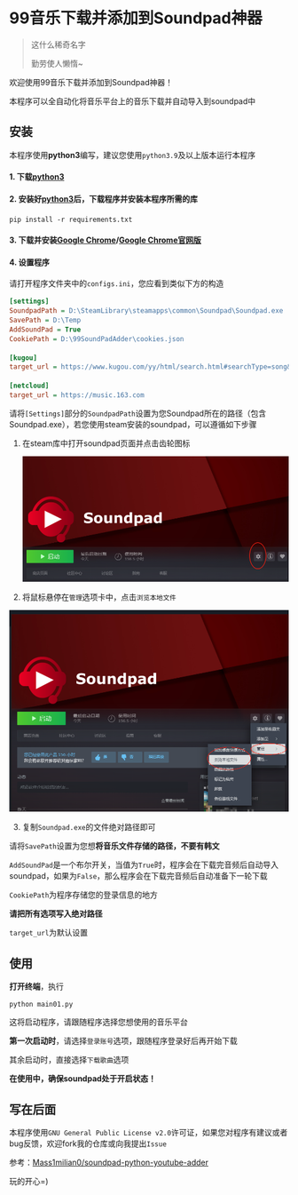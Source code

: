 # 99音乐下载并添加到Soundpad神器

> 这什么稀奇名字
>
> 勤劳使人懒惰~

欢迎使用99音乐下载并添加到Soundpad神器！

本程序可以全自动化将音乐平台上的音乐下载并自动导入到soundpad中

## 安装

本程序使用**python3**编写，建议您使用`python3.9`及以上版本运行本程序

#### 1. 下载[python3](https://www.python.org/downloads/)

#### 2. 安装好[python3](https://www.python.org/downloads/)后，下载程序并安装本程序所需的库

~~~shell
pip install -r requirements.txt
~~~

#### 3. 下载并安装[Google Chrome](https://www.google.cn/intl/zh-CN_ALL/chrome/fallback/)/[Google Chrome官网版](https://www.google.com/intl/zh_cn/chrome/)

#### 4. 设置程序

请打开程序文件夹中的`configs.ini`，您应看到类似下方的构造

~~~ini
[settings]
SoundpadPath = D:\SteamLibrary\steamapps\common\Soundpad\Soundpad.exe
SavePath = D:\Temp
AddSoundPad = True
CookiePath = D:\99SoundPadAdder\cookies.json

[kugou]
target_url = https://www.kugou.com/yy/html/search.html#searchType=song&searchKeyWord=

[netcloud]
target_url = https://music.163.com
~~~

请将`[Settings]`部分的`SoundpadPath`设置为您Soundpad所在的路径（包含Soundpad.exe），若您使用steam安装的soundpad，可以遵循如下步骤

1. 在steam库中打开soundpad页面并点击齿轮图标

   ![1](https://raw.githubusercontent.com/windows99-hue/99SoundpadAdder/refs/heads/main/images/document/ca3376ff8e0d74d7b81acbb73affcfd9.png)

2. 将鼠标悬停在`管理`选项卡中，点击`浏览本地文件`

![2](https://raw.githubusercontent.com/windows99-hue/99SoundpadAdder/refs/heads/main/images/document/75a1ba4413af1daf54eaafea15acae31.png)

3. 复制`Soundpad.exe`的文件绝对路径即可

请将`SavePath`设置为您想**将音乐文件存储的路径，不要有韩文**

`AddSoundPad`是一个布尔开关，当值为`True`时，程序会在下载完音频后自动导入soundpad，如果为`False`，那么程序会在下载完音频后自动准备下一轮下载

`CookiePath`为程序存储您的登录信息的地方

**请把所有选项写入绝对路径**

`target_url`为默认设置

## 使用

**打开终端**，执行

~~~shell
python main01.py
~~~

这将启动程序，请跟随程序选择您想使用的音乐平台

**第一次启动时**，请选择`登录账号`选项，跟随程序登录好后再开始下载

其余启动时，直接选择`下载歌曲`选项

**在使用中，确保soundpad处于开启状态！**

## 写在后面

本程序使用`GNU General Public License v2.0`许可证，如果您对程序有建议或者bug反馈，欢迎fork我的仓库或向我提出`Issue`

参考：[Mass1milian0/soundpad-python-youtube-adder](https://github.com/Mass1milian0/soundpad-python-youtube-adder)

玩的开心=)
